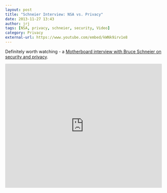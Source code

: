 ```yaml
---
layout: post
title: "Schneier Interview: NSA vs. Privacy"
date: 2013-11-27 13:43
author: jrj
tags: [NSA, privacy, schneier, security, Video]
category: Privacy
external-url: https://www.youtube.com/embed/kWNk9irv1e8
---
```


Definitely worth watching - a [Motherboard interview with Bruce Schneier on security and privacy][1].

<iframe width="100%" height="400" src="https://www.youtube.com/embed/kWNk9irv1e8" frameborder="0" allowfullscreen></iframe>

[1]: http://youtu.be/kWNk9irv1e8

